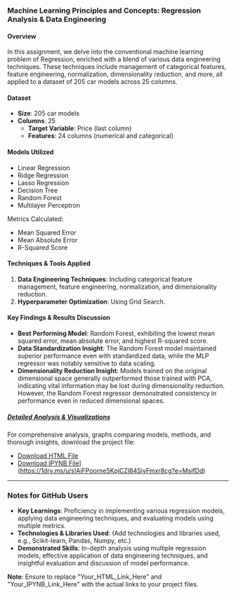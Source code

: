 ### Machine Learning Principles and Concepts: Regression Analysis & Data Engineering

#### Overview

In this assignment, we delve into the conventional machine learning problem of Regression, enriched with a blend of various data engineering techniques. These techniques include management of categorical features, feature engineering, normalization, dimensionality reduction, and more, all applied to a dataset of 205 car models across 25 columns.

#### Dataset

- **Size**: 205 car models
- **Columns**: 25
  - **Target Variable**: Price (last column)
  - **Features**: 24 columns (numerical and categorical)

#### Models Utilized

- Linear Regression
- Ridge Regression
- Lasso Regression
- Decision Tree
- Random Forest
- Multilayer Perceptron

Metrics Calculated:
- Mean Squared Error
- Mean Absolute Error
- R-Squared Score

#### Techniques & Tools Applied

1. **Data Engineering Techniques**: Including categorical feature management, feature engineering, normalization, and dimensionality reduction.
2. **Hyperparameter Optimization**: Using Grid Search.
   
#### Key Findings & Results Discussion

- **Best Performing Model**: Random Forest, exhibiting the lowest mean squared error, mean absolute error, and highest R-squared score.
- **Data Standardization Insight**: The Random Forest model maintained superior performance even with standardized data, while the MLP regressor was notably sensitive to data scaling.
- **Dimensionality Reduction Insight**: Models trained on the original dimensional space generally outperformed those trained with PCA, indicating vital information may be lost during dimensionality reduction. However, the Random Forest regressor demonstrated consistency in performance even in reduced dimensional spaces.

##### [Detailed Analysis & Visualizations](#Analysis)
For comprehensive analysis, graphs comparing models, methods, and thorough insights, download the project file:
- [Download HTML File](https://1drv.ms/u/s!AiFPoorne5KpjCdqKOdduZzNzOUt?e=fTgp2k)
- [Download IPYNB File](Your_IPYNB_Link_Here)](https://1drv.ms/u/s!AiFPoorne5KpjCZI84SiyFmxr8cg?e=MsifDd)

---

### Notes for GitHub Users
- **Key Learnings**: Proficiency in implementing various regression models, applying data engineering techniques, and evaluating models using multiple metrics.
- **Technologies & Libraries Used**: (Add technologies and libraries used, e.g., Scikit-learn, Pandas, Numpy, etc.)
- **Demonstrated Skills**: In-depth analysis using multiple regression models, effective application of data engineering techniques, and insightful evaluation and discussion of model performance.

**Note**: Ensure to replace "Your_HTML_Link_Here" and "Your_IPYNB_Link_Here" with the actual links to your project files.

